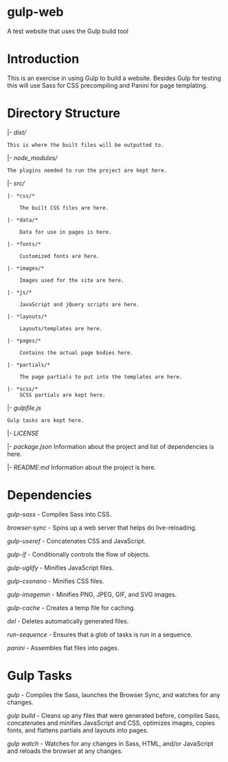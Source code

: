 # gulp-web
A test website that uses the Gulp build tool

# Introduction
This is an exercise in using Gulp to build a website. Besides Gulp for testing this will use Sass for CSS precompiling and Panini for page templating.

# Directory Structure
|- *dist/*

    This is where the built files will be outputted to.

|- *node_modules/*

    The plugins needed to run the project are kept here.

|- *src/*

    |- *css/*

        The built CSS files are here.

    |- *data/*

        Data for use in pages is here.

    |- *fonts/*

        Customized fonts are here.

    |- *images/*

        Images used for the site are here.

    |- *js/*

        JavaScript and jQuery scripts are here.

    |- *layouts/*

        Layouts/templates are here.

    |- *pages/*

        Contains the actual page bodies here.

    |- *partials/*

        The page partials to put into the templates are here.

    |- *scss/*
        SCSS partials are kept here.

|- *gulpfile.js*

    Gulp tasks are kept here.

|- *LICENSE*

|- *package.json*
    Information about the project and list of dependencies is here.

|- *README.md*
    Information about the project is here.

# Dependencies
*gulp-sass* - Compiles Sass into CSS.

*browser-sync* - Spins up a web server that helps do live-reloading.

*gulp-useref* - Concatenates CSS and JavaScript.

*gulp-if* - Conditionally controls the flow of objects.

*gulp-uglify* - Minifies JavaScript files.

*gulp-cssnano* - Minifies CSS files.

*gulp-imagemin* - Minifies PNG, JPEG, GIF, and SVG images.

*gulp-cache* - Creates a temp file for caching.

*del* - Deletes automatically generated files.

*run-sequence* - Ensures that a glob of tasks is run in a sequence.

*panini* - Assembles flat files into pages.

# Gulp Tasks
*gulp* - Compiles the Sass, launches the Browser Sync, and watches for any changes.

*gulp build* - Cleans up any files that were generated before, compiles Sass, concatenates and minifies JavaScript and CSS, optimizes images, copies fonts, and flattens partials and layouts into pages.

*gulp watch* - Watches for any changes in Sass, HTML, and/or JavaScript and reloads the browser at any changes.



